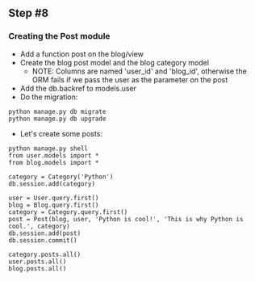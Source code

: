 ## Step #8

### Creating the Post module
- Add a function post on the blog/view
- Create the blog post model and the blog category model
   - NOTE: Columns are named 'user_id' and 'blog_id', otherwise the ORM fails if we pass the user as the parameter on the post
- Add the db.backref to models.user
- Do the migration:

```
python manage.py db migrate
python manage.py db upgrade
```

- Let's create some posts:

```
python manage.py shell
from user.models import *
from blog.models import *

category = Category('Python')
db.session.add(category)

user = User.query.first()
blog = Blog.query.first()
category = Category.query.first()
post = Post(blog, user, 'Python is cool!', 'This is why Python is cool.', category)
db.session.add(post)
db.session.commit()

category.posts.all()
user.posts.all()
blog.posts.all()
```
